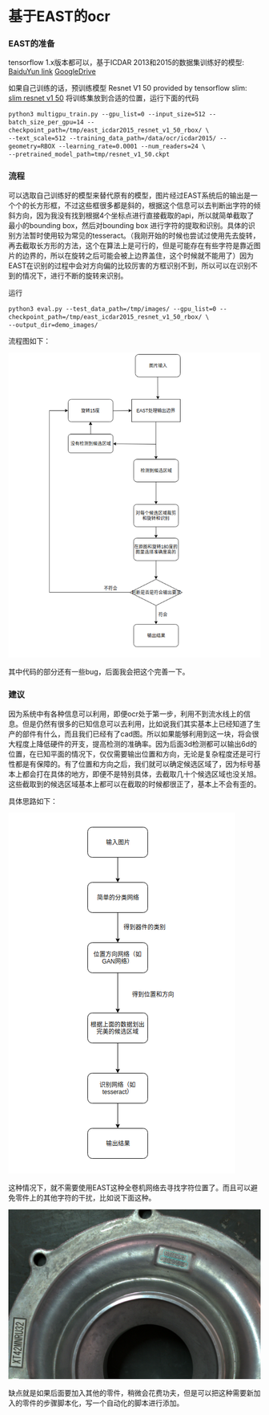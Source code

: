 # 基于EAST的ocr

### EAST的准备
tensorflow 1.x版本都可以，基于ICDAR 2013和2015的数据集训练好的模型: [BaiduYun link](http://pan.baidu.com/s/1jHWDrYQ) [GoogleDrive](https://drive.google.com/open?id=0B3APw5BZJ67ETHNPaU9xUkVoV0U)


如果自己训练的话，预训练模型 Resnet V1 50 provided by tensorflow slim: [slim resnet v1 50](http://download.tensorflow.org/models/resnet_v1_50_2016_08_28.tar.gz)
将训练集放到合适的位置，运行下面的代码

```
python3 multigpu_train.py --gpu_list=0 --input_size=512 --batch_size_per_gpu=14 --checkpoint_path=/tmp/east_icdar2015_resnet_v1_50_rbox/ \
--text_scale=512 --training_data_path=/data/ocr/icdar2015/ --geometry=RBOX --learning_rate=0.0001 --num_readers=24 \
--pretrained_model_path=tmp/resnet_v1_50.ckpt
```
### 流程

可以选取自己训练好的模型来替代原有的模型，图片经过EAST系统后的输出是一个个的长方形框，不过这些框很多都是斜的，根据这个信息可以去判断出字符的倾斜方向，因为我没有找到根据4个坐标点进行直接截取的api，所以就简单截取了最小的bounding box，然后对bounding box 进行字符的提取和识别。具体的识别方法暂时使用较为常见的tesseract。（我刚开始的时候也尝试过使用先去旋转，再去截取长方形的方法，这个在算法上是可行的，但是可能存在有些字符是靠近图片的边界的，所以在旋转之后可能会被上边界盖住，这个时候就不能用了）因为EAST在识别的过程中会对方向偏的比较厉害的方框识别不到，所以可以在识别不到的情况下，进行不断的旋转来识别。

运行
```
python3 eval.py --test_data_path=/tmp/images/ --gpu_list=0 --checkpoint_path=/tmp/east_icdar2015_resnet_v1_50_rbox/ \
--output_dir=demo_images/
```

流程图如下：


![avatar](procedure.png)


其中代码的部分还有一些bug，后面我会把这个完善一下。

### 建议
因为系统中有各种信息可以利用，即便ocr处于第一步，利用不到流水线上的信息。但是仍然有很多的已知信息可以去利用，比如说我们其实基本上已经知道了生产的部件有什么，而且我们已经有了cad图。所以如果能够利用到这一块，将会很大程度上降低硬件的开支，提高检测的准确率。因为后面3d检测都可以输出6d的位置，在已知平面的情况下，仅仅需要输出位置和方向，无论是复杂程度还是可行性都是有保障的。有了位置和方向之后，我们就可以确定候选区域了，因为标号基本上都会打在具体的地方，即便不是特别具体，去截取几十个候选区域也没关旭。这些截取到的候选区域基本上都可以在截取的时候都很正了，基本上不会有歪的。

具体思路如下：

![avatar](advise.png)

这种情况下，就不需要使用EAST这种全卷机网络去寻找字符位置了。而且可以避免零件上的其他字符的干扰，比如说下面这种。

![avatar](demo1.png)


缺点就是如果后面要加入其他的零件，稍微会花费功夫，但是可以把这种需要新加入的零件的步骤脚本化，写一个自动化的脚本进行添加。



